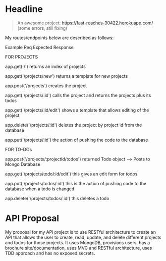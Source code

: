 # Headline

> An awesome project: https://fast-reaches-30422.herokuapp.com/ (some errors, still fixing)

My routes/endpoints below are described as follows:

Example Req Expected Response

FOR PROJECTS

app.get('/') returns an index of projects

app.get('/projects/new') returns a template for new projects

app.post('/projects') creates the project

app.get('/projects/:id') calls the project and returns the projects plus its todos

app.get('/projects/:id/edit') shows a template that allows editing of the project

app.delete('/projects/:id') deletes the project by project id from the database

app.put('/projects/:id') the action of pushing the code to the database

FOR TO-DOs

app.post('/projects/:projectId/todos') returned Todo object --> Posts to Mongo Database

app.get('/projects/todo/:id/edit') this gives an edit form for todos

app.put('/projects/todos/:id') this is the action of pushing code to the database when a todo is changed

app.delete('/projects/todos/:id') this deletes a todo

# API Proposal

My proposal for my API project is to use RESTful architecture to create an API that allows the user to create, read, update, and delete different projects and todos for those projects. It uses MongoDB, provisions users, has a brochure site/documentation, uses MVC and RESTful architecture, uses TDD approach and has no exposed secrets. 
